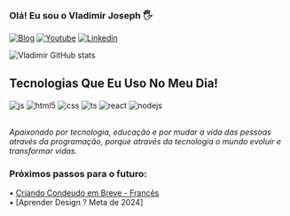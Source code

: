 

### Olá! Eu sou o  Vladimir Joseph 🖐️


[![Blog](https://img.shields.io/website?label=&style=for-the-badge&url=https://sujeitoprogramador.com/)]()
[![Youtube](https://img.shields.io/badge/YouTube-FF0000?style=for-the-badge&logo=youtube&logoColor=white)](https://www.youtube.com/channel/UCH_QMFvdxC1Qzelm9PEEm_w)
[![Linkedin](https://img.shields.io/badge/Instagram-E4405F?style=for-the-badge&logo=instagram&logoColor=white)](https://www.instagram.com/vladimir.jr_/)


![Vladimir GitHub stats](https://github-readme-stats.vercel.app/api?username=vladimirrodaly&show_icons=true&theme=onedark)

## Tecnologias Que Eu Uso No Meu Dia!

<div style="display: inline_block">
  <img align="center" alt="js" src="https://img.shields.io/badge/Swift-FA7343?style=for-the-badge&logo=swift&logoColor=white" />
  <img align="center" alt="html5" src="https://img.shields.io/badge/HTML5-E34F26?style=for-the-badge&logo=html5&logoColor=white" />
  <img align="center" alt="css" src="https://img.shields.io/badge/CSS3-1572B6?style=for-the-badge&logo=css3&logoColor=white" />
  <img align="center" alt="ts" src="https://img.shields.io/badge/TypeScript-007ACC?style=for-the-badge&logo=typescript&logoColor=white" />
  <img align="center" alt="react" src="https://img.shields.io/badge/Vue.js-35495E?style=for-the-badge&logo=vue.js&logoColor=4FC08D" />
  <img align="center" alt="nodejs" src="https://img.shields.io/badge/Node.js-43853D?style=for-the-badge&logo=node.js&logoColor=white" />
  
</div><br/>


*Apaixonado por tecnologia, educação e por mudar a vida das pessoas através da programação, porque através da tecnologia o mundo evoluir e transformar vidas.*

### Próximos passos para o futuro:
•⁠  ⁠[Criando Condeudo em Breve - Francês ](https://www.youtube.com/channel/UCH_QMFvdxC1Qzelm9PEEm_w)<br/>
•⁠  ⁠[Aprender Design ? Meta de 2024]
